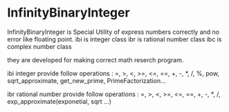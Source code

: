 # InfinityBinaryInteger
InfinityBinaryInteger is Special Utility of express numbers correctly and no error like floating point.
ibi is integer class
ibr is rational number class
ibc is complex number class

they are developed for making correct math reserch program.

ibi integer provide follow operations
: =, >, <, >=, <=, ==, +, -, *, /, %, pow, sqrt_approximate, get_new_prime, PrimeFactorization...

ibr rational number provide follow operations
: =, >, <, >=, <=, ==, +, -, *, /, exp_approximate(exponetial, sqrt ...)